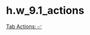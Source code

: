 # h.w_9.1_actions

[Tab Actions: :white_check_mark:](https://github.com/KsuKuper/h.w_9.1_actions/actions)
